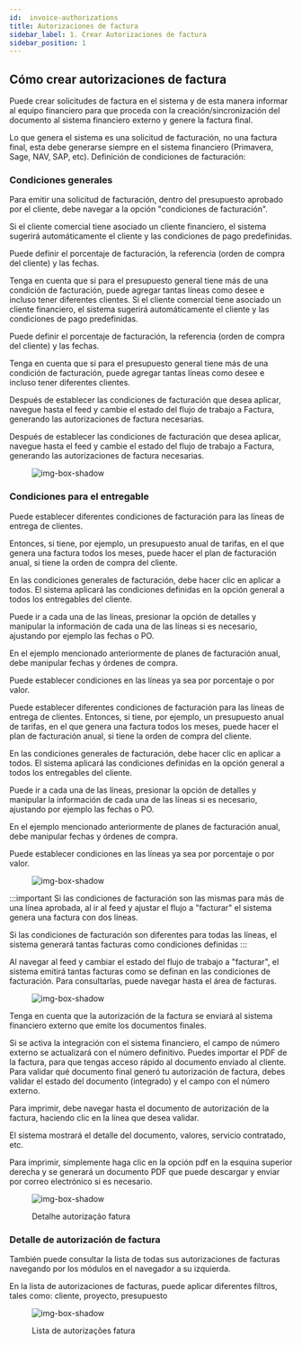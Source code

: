```yaml
---
id:  invoice-authorizations
title: Autorizaciones de factura
sidebar_label: 1. Crear Autorizaciones de factura
sidebar_position: 1
---
```



## Cómo crear autorizaciones de factura

Puede crear solicitudes de factura en el sistema y de esta manera informar al equipo financiero para que proceda con la creación/sincronización del documento al sistema financiero externo y genere la factura final.

Lo que genera el sistema es una solicitud de facturación, no una factura final, esta debe generarse siempre en el sistema financiero (Primavera, Sage, NAV, SAP, etc).
Definición de condiciones de facturación:



### Condiciones generales

Para emitir una solicitud de facturación, dentro del presupuesto aprobado por el cliente, debe navegar a la opción "condiciones de facturación".

Si el cliente comercial tiene asociado un cliente financiero, el sistema sugerirá automáticamente el cliente y las condiciones de pago predefinidas.

Puede definir el porcentaje de facturación, la referencia (orden de compra del cliente) y las fechas.

Tenga en cuenta que si para el presupuesto general tiene más de una condición de facturación, puede agregar tantas líneas como desee e incluso tener diferentes clientes.
Si el cliente comercial tiene asociado un cliente financiero, el sistema sugerirá automáticamente el cliente y las condiciones de pago predefinidas.

Puede definir el porcentaje de facturación, la referencia (orden de compra del cliente) y las fechas.

Tenga en cuenta que si para el presupuesto general tiene más de una condición de facturación, puede agregar tantas líneas como desee e incluso tener diferentes clientes.

Después de establecer las condiciones de facturación que desea aplicar, navegue hasta el feed y cambie el estado del flujo de trabajo a Factura, generando las autorizaciones de factura necesarias.

Después de establecer las condiciones de facturación que desea aplicar, navegue hasta el feed y cambie el estado del flujo de trabajo a Factura, generando las autorizaciones de factura necesarias.
<figure>

![img-box-shadow](/img/university/bills/bills-lesson1-1.png)
<figcaption></figcaption>
</figure>

### Condiciones para el entregable

Puede establecer diferentes condiciones de facturación para las líneas de entrega de clientes.

Entonces, si tiene, por ejemplo, un presupuesto anual de tarifas, en el que genera una factura todos los meses, puede hacer el plan de facturación anual, si tiene la orden de compra del cliente.

En las condiciones generales de facturación, debe hacer clic en aplicar a todos. El sistema aplicará las condiciones definidas en la opción general a todos los entregables del cliente.

Puede ir a cada una de las líneas, presionar la opción de detalles y manipular la información de cada una de las líneas si es necesario, ajustando por ejemplo las fechas o PO.

En el ejemplo mencionado anteriormente de planes de facturación anual, debe manipular fechas y órdenes de compra.

Puede establecer condiciones en las líneas ya sea por porcentaje o por valor.

Puede establecer diferentes condiciones de facturación para las líneas de entrega de clientes.
Entonces, si tiene, por ejemplo, un presupuesto anual de tarifas, en el que genera una factura todos los meses, puede hacer el plan de facturación anual, si tiene la orden de compra del cliente.

En las condiciones generales de facturación, debe hacer clic en aplicar a todos. El sistema aplicará las condiciones definidas en la opción general a todos los entregables del cliente.

Puede ir a cada una de las líneas, presionar la opción de detalles y manipular la información de cada una de las líneas si es necesario, ajustando por ejemplo las fechas o PO.

En el ejemplo mencionado anteriormente de planes de facturación anual, debe manipular fechas y órdenes de compra.

Puede establecer condiciones en las líneas ya sea por porcentaje o por valor.
<figure>

![img-box-shadow](/img/university/bills/bills-lesson1-2.png)
<figcaption></figcaption>
</figure>


:::important
Si las condiciones de facturación son las mismas para más de una línea aprobada, al ir al feed y ajustar el flujo a "facturar" el sistema genera una factura con dos líneas.

Si las condiciones de facturación son diferentes para todas las líneas, el sistema generará tantas facturas como condiciones definidas
:::

Al navegar al feed y cambiar el estado del flujo de trabajo a "facturar", el sistema emitirá tantas facturas como se definan en las condiciones de facturación. Para consultarlas, puede navegar hasta el área de facturas.


<figure>

![img-box-shadow](/img/university/bills/bills-lesson1-3.png)
<figcaption></figcaption>
</figure>

Tenga en cuenta que la autorización de la factura se enviará al sistema financiero externo que emite los documentos finales.

Si se activa la integración con el sistema financiero, el campo de número externo se actualizará con el número definitivo. Puedes importar el PDF de la factura, para que tengas acceso rápido al documento enviado al cliente.
Para validar qué documento final generó tu autorización de factura, debes validar el estado del documento (integrado) y el campo con el número externo.

Para imprimir, debe navegar hasta el documento de autorización de la factura, haciendo clic en la línea que desea validar.

El sistema mostrará el detalle del documento, valores, servicio contratado, etc.

Para imprimir, simplemente haga clic en la opción pdf en la esquina superior derecha y se generará un documento PDF que puede descargar y enviar por correo electrónico si es necesario.

<figure>

![img-box-shadow](/img/university/bills/bills-lesson1-4.png)
<figcaption>Detalhe autorização fatura</figcaption>
</figure>

### Detalle de autorización de factura

También puede consultar la lista de todas sus autorizaciones de facturas navegando por los módulos en el navegador a su izquierda.

En la lista de autorizaciones de facturas, puede aplicar diferentes filtros, tales como: cliente, proyecto, presupuesto

<figure>

![img-box-shadow](/img/university/bills/bills-lesson1-5.png)
<figcaption>Lista de autorizações fatura</figcaption>
</figure>
